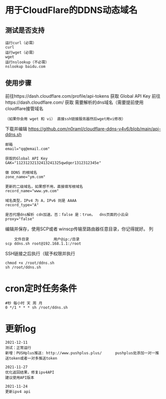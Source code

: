 # 用于CloudFlare的DDNS动态域名
## 测试是否支持
```shell
运行curl（必需）
curl
运行wget（必需）
wget
运行nslookup（不必需）
nslookup baidu.com
```
## 使用步骤
前往https://dash.cloudflare.com/profile/api-tokens
获取 Global API Key
前往https://dash.cloudflare.com/
获取 需要解析的dns域名（需要提前使用cloudflare接管域名
```shell
（如果你会用 wget 和 vi） 直接ssh链接服务器然后wget用vi修改）
````

下载并编辑 https://github.com/n0raml/cloudflare-ddns-v4v6/blob/main/api-ddns.sh
```shell
邮箱
email="qq@email.com"

获取的Global API Key
GAK="11231232132413241325qwdqer1312312345e"

做 DDNS 的根域名
zone_name="ym.com" 

更新的二级域名，如果想不用，直接填写根域名
record_name="www.ym.com"

域名类型，IPv4 为 A，IPv6 则是 AAAA
record_type="A"

是否代理dns解析 cdn加速。否：false 是：true。  dns页面的小云朵
proxy="false"
```
编辑并保存，使用SCP或者 winscp传输至路由器任意目录，你记得就好。
列
```shell
    文件目录           用户@ip:/目录
scp ddns.sh root@192.168.1.1:/root
```
SSH链接之后执行（赋予权限并执行
```shell
chmod +x /root/ddns.sh
sh /root/ddns.sh
```


# cron定时任务条件
```shell
#秒 每小时 天 周 月 
0 */1 * * * sh /root/ddns.sh
```



# 更新log
```shell
2021-12-11
测试：正常运行
新增：PUSHplus推送: http://www.pushplus.plus/      pushplus处添加一对一推送token或者一对多推送token
```

```shell
2021-11-27
优化返回结果，修复ipv4API
建议使用API版本
```

```shell
2021-11-24
更新ipv4 api
```
